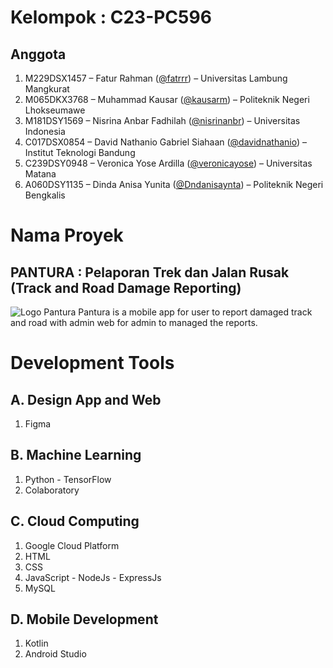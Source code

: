 # Kelompok : C23-PC596
## Anggota
1. M229DSX1457 – Fatur Rahman ([@fatrrr](https://github.com/fatrrr)) – Universitas Lambung Mangkurat
3. M065DKX3768 – Muhammad Kausar ([@kausarm](https://github.com/kausarm)) – Politeknik Negeri Lhokseumawe
4. M181DSY1569 – Nisrina Anbar Fadhilah ([@nisrinanbr](https://github.com/nisrinanbr)) – Universitas Indonesia
5. C017DSX0854 – David Nathanio Gabriel Siahaan ([@davidnathanio](https://github.com/davidnathanio)) – Institut Teknologi Bandung
6. C239DSY0948 – Veronica Yose Ardilla ([@veronicayose](https://github.com/veronicayose)) – Universitas Matana
7. A060DSY1135 – Dinda Anisa Yunita ([@Dndanisaynta](https://github.com/Dndanisaynta)) – Politeknik Negeri Bengkalis

# Nama Proyek
## PANTURA : Pelaporan Trek dan Jalan Rusak  (Track and Road Damage Reporting)
![Logo Pantura](https://storage.googleapis.com/pantura-bucket/logo-color.png)
Pantura is a mobile app for user to report damaged track and road with admin web for admin to managed the reports.

# Development Tools
## A. Design App and Web
1. Figma
## B. Machine Learning
1. Python - TensorFlow
2. Colaboratory
## C. Cloud Computing
1. Google Cloud Platform
2. HTML
3. CSS
4. JavaScript - NodeJs - ExpressJs
5. MySQL
## D. Mobile Development
1. Kotlin
2. Android Studio
